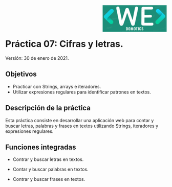 <img align="right" style="float: right;" src="https://github.com/Davidoff2103/Practica06_ShooterGame/blob/main/assets/Logo%20WE%20color.png?raw=true">

<br/><br/><br/>

# Práctica 07: Cifras y letras.

Versión: 30 de enero de 2021.

## Objetivos

 - Practicar con Strings, arrays e iteradores.
 - Utilizar expresiones regulares para identificar patrones en textos.

## Descripción de la práctica

Esta práctica consiste en desarrollar una aplicación web para contar y buscar letras, palabras y frases en textos utilizando Strings, iteradores y expresiones regulares.

## Funciones integradas

 - Contrar y buscar letras en textos.
 
 - Contar y buscar palabras en textos.
 
 - Contrar y buscar frases en textos.